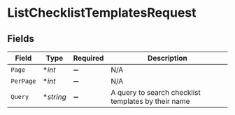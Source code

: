 # ListChecklistTemplatesRequest


## Fields

| Field                                               | Type                                                | Required                                            | Description                                         |
| --------------------------------------------------- | --------------------------------------------------- | --------------------------------------------------- | --------------------------------------------------- |
| `Page`                                              | **int*                                              | :heavy_minus_sign:                                  | N/A                                                 |
| `PerPage`                                           | **int*                                              | :heavy_minus_sign:                                  | N/A                                                 |
| `Query`                                             | **string*                                           | :heavy_minus_sign:                                  | A query to search checklist templates by their name |